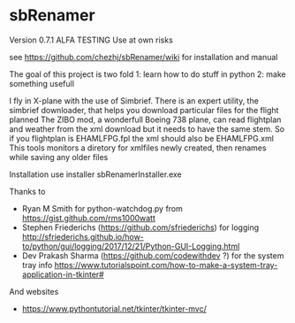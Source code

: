 # sbRenamer

Version 0.7.1
ALFA TESTING
Use at own risks

see https://github.com/chezhj/sbRenamer/wiki for installation and manual

The goal of this project is two fold
1: learn how to do stuff in python
2: make something usefull

I fly in X-plane with the use of Simbrief. There is an expert utility, the simbrief downloader, 
that helps you download particular files for the flight planned
The ZIBO mod, a wonderfull Boeing 738 plane, can read flightplan and weather from the xml download
but it needs to have the same stem. 
So if you flightplan is EHAMLFPG.fpl the xml should also be EHAMLFPG.xml 
This tools monitors a diretory for xmlfiles newly created, then renames while saving any older files

Installation use installer sbRenamerInstaller.exe


Thanks to 
* Ryan M Smith for python-watchdog.py from https://gist.github.com/rms1000watt
* Stephen Friederichs (https://github.com/sfriederichs) for logging  
   http://sfriederichs.github.io/how-to/python/gui/logging/2017/12/21/Python-GUI-Logging.html
* Dev Prakash Sharma (https://github.com/codewithdev ?) for the system tray info 
   https://www.tutorialspoint.com/how-to-make-a-system-tray-application-in-tkinter#


And websites
* https://www.pythontutorial.net/tkinter/tkinter-mvc/
